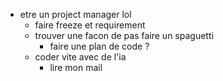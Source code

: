 - etre un project manager lol
    - faire freeze et requirement
    - trouver une facon de pas faire un spaguetti
        - faire une plan de code ?
    - coder vite avec de l'ia
        - lire mon mail

